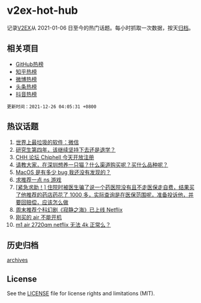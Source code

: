 # v2ex-hot-hub

 记录[V2EX](https://www.v2ex.com/)从 2021-01-06 日至今的热门话题。每小时抓取一次数据，按天[归档](archives)。
 
 ## 相关项目

- [GitHub热榜](https://github.com/snaildev/github-hot-hub)
- [知乎热榜](https://github.com/snaildev/zhihu-hot-hub)
- [微博热榜](https://github.com/snaildev/weibo-hot-hub)
- [头条热榜](https://github.com/snaildev/toutiao-hot-hub)
- [抖音热榜](https://github.com/snaildev/douyin-hot-hub)


 `更新时间：2021-12-26 04:05:31 +0800`

## 热议话题

1. [世界上最垃圾的软件：微信](https://www.v2ex.com/t/824404)
1. [研究生第四年，该继续坚持下去还是退学？](https://www.v2ex.com/t/824377)
1. [CHH 论坛 Chiphell 今天开放注册](https://www.v2ex.com/t/824347)
1. [请教大家，在深圳想养一只猫？什么渠道购买呢？买什么品种呢？](https://www.v2ex.com/t/824383)
1. [MacOS 是有多少 bug 我还没有发现的？](https://www.v2ex.com/t/824390)
1. [求推荐一点 ns 游戏](https://www.v2ex.com/t/824344)
1. [[紧急求助！] 住院时被医生骗了说一个药医院没有且不走医保走自费，结果买了他推荐的药店药花了 1000 多，实际查询是在医保范围呢，准备投诉他，并要回赔偿，应该怎么做](https://www.v2ex.com/t/824386)
1. [周末推荐个科幻剧《寂静之海》已上线 Netflix](https://www.v2ex.com/t/824364)
1. [刚买的 air 不能开机](https://www.v2ex.com/t/824372)
1. [m1 air 2720qm netflix 无法 4k 正常么？](https://www.v2ex.com/t/824376)

## 历史归档

[archives](archives)

## License

See the [LICENSE](LICENSE) file for license rights and limitations (MIT).
